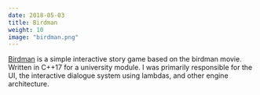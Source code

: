 ```yaml
---
date: 2018-05-03
title: Birdman
weight: 10
image: "birdman.png"
---
```


[Birdman](https://github.com/Zephilinox/Birdman) is a simple interactive story game based on the birdman movie. Written in C++17 for a university module. I was primarily responsible for the UI, the interactive dialogue system using lambdas, and other engine architecture.
<!--more-->